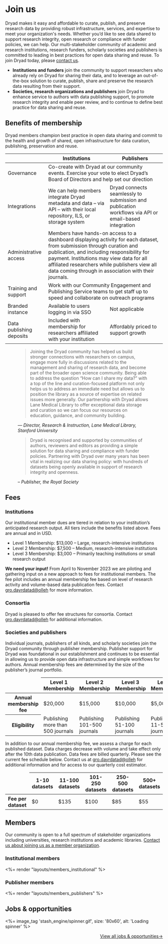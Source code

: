 # Join us

<p>Dryad makes it easy and affordable to curate, publish, and preserve research data by providing robust infrastructure, services, and expertise to meet your organization's needs. Whether you’d like to see data shared to support research integrity, open research or compliance with funder policies, we can help. Our multi-stakeholder community of academic and research institutions, research funders, scholarly societies and publishers is committed to leading in best practices for open data sharing and reuse. To join Dryad today, please <a href="/stash/interested"/>contact us</a>.</p>

<ul>
  <li><strong>Institutions and funders</strong> join the community to support researchers who already rely on Dryad for sharing their data, and to leverage an out-of-the-box solution to curate, publish, share and preserve the research data resulting from their support.</li>
  <li><strong>Societies, research organizations and publishers</strong> join Dryad to enhance service to authors with data publishing support, to promote research integrity and enable peer review, and to continue to define best practice for data sharing and reuse.</li>
</ul>

## Benefits of membership
<p>Dryad members champion best practice in open data sharing and commit to the health and growth of shared, open infrastructure for data curation, publishing, preservation and reuse.</p>

<div class="table-wrapper">
<table>
  <thead>
    <th/>
    <th>Institutions</th>
    <th>Publishers</th>
  </thead>
  <tbody>
    <tr>
      <td>Governance</td>
      <td colspan="2">Co-create with Dryad at our community events. Exercise your vote to elect Dryad’s Board of Directors and help set our direction</td>
    </tr>
    <tr>
      <td>Integrations</td>
      <td>We can help members integrate Dryad metadata and data – via API – with their local repository, ILS, or storage system</td>
      <td>Dryad connects seamlessly to submission and publication workflows via API or email-based integration</td>
    </tr>
    <tr>
      <td>Administrative access</td>
      <td colspan="2">Members have hands-on access to a dashboard displaying activity for each dataset, from submission through curation and publication, and including responsibility for payment. Institutions may view data for all affiliated researchers while publishers view all data coming through in association with their journals.</td>
    </tr>
    <tr>
      <td>Training and support</td>
      <td colspan="2">Work with our Community Engagement and Publishing Service teams to get staff up to speed and collaborate on outreach programs</td>
    </tr>
    <tr>
      <td>Branded instance</td>
      <td>Available to users logging in via SSO</td>
      <td>Not applicable</td>
    </tr>
    <tr>
      <td>Data publishing deposits</td>
      <td>Included with membership for researchers affiliated with your institution</td>
      <td>Affordably priced to support growth</td>
    </tr>
  </tbody>
</table>
</div>

<figure>
<blockquote>
  <p>Joining the Dryad community has helped us build stronger connections with researchers on campus, engage more fully in discussions related to the management and sharing of research data, and become part of the broader open science community. Being able to address the question “How can I share my data?” with a top of the line and curation-focused platform not only helps us to address an immediate need but allows us to position the library as a source of expertise on related issues more generally. Our partnership with Dryad allows Lane Medical Library to offer exceptional data storage and curation so we can focus our resources on education, guidance, and community building.</p>
</blockquote>
<figcaption><cite>— Director, Research & Instruction, Lane Medical Library, Stanford University</cite></figcaption>
</figure>

<figure>
<blockquote>
  <p>Dryad is recognised and supported by communities of authors, reviewers and editors as providing a simple solution for data sharing and compliance with funder policies. Partnering with Dryad over many years has been vital in realizing our data sharing policy: with hundreds of datasets being openly available in support of research integrity and openness.</p>
</blockquote>
<figcaption><cite>– Publisher, the Royal Society </cite></figcaption>
</figure>


## Fees

### Institutions
<p>Our institutional member dues are tiered in relation to your institution’s anticipated research output. All tiers include the benefits listed above. Fees are annual and in USD.</p>
<ul>
<li>Level 1 Membership: $13,000 &ndash; Large, research-intensive institutions</li>
<li>Level 2 Membership: $7,500 &ndash; Medium, research-intensive institutions</li>
<li>Level 3 Membership: $3,000 &ndash; Primarily teaching institutions or small research output</li>
</ul>

<p><strong>We need your input!</strong> From April to November 2023 we are piloting and gathering input on a new approach to fees for institutional members. The fee pilot includes an annual membership fee based on level of research activity and volume-based data publication fees. Contact <a class="emailr" href="mailto:dev@null">gro.dayrdatad@olleh</a> for more information.</p>

### Consortia

Dryad is pleased to offer fee structures for consortia. Contact <a class="emailr" href="mailto:dev@null">gro.dayrdatad@olleh</a> for additional information.

### Societies and publishers
<p>Individual journals, publishers of all kinds, and scholarly societies join the Dryad community through publisher membership. Publisher support for Dryad was foundational in our establishment and continues to be essential in allowing us to provide open data infrastructure and simple workflows for authors. Annual membership fees are determined by the size of the publisher’s journal portfolio.</p>

<div class="table-wrapper">
  <table>
    <thead>
      <tr><td></td><th>Level 1 Membership</th><th>Level 2 Membership</th><th>Level 3 Membership</th><th>Level 4 Membership</th><th>Level 5 Membership</th></tr>
    </thead>
    <tbody>
      <tr><th>Annual membership fee</th><td>$20,000</td><td>$15,000</td><td>$10,000</td><td>$5,000</td><td>$1,000</td></tr>
      <tr><th>Eligibility</th><td>Publishing more than 500 journals</td><td>Publishing 101-500 journals</td><td>Publishing 51-100 journals</td><td>Publishing 11-50 journals</td><td>Publishing 10 or fewer journals</td></tr>
    </tbody>
  </table>
</div>

In addition to our annual membership fee, we assess a charge for each published dataset. Data charges decrease with volume and take effect only after the 10th data publication. Data fees are billed quarterly. Please see the current fee schedule below. Contact us at <a class="emailr" href="mailto:dev@null">gro.dayrdatad@olleh</a> for additional information and for access to our quarterly cost estimator.

<div class="table-wrapper">
  <table>
    <thead>
      <tr><td></td><th>1-10 datasets</th><th>11-100 datasets</th><th>101-250 datasets</th><th>250-500 datasets</th><th>500+ datasets</th></tr>
    </thead>
    <tbody>
      <tr><th>Fee per dataset</th><td>$0</td><td>$135</td><td>$100</td><td>$85</td><td>$55</td></tr>
    </tbody>
  </table>
</div>

## Members

<p>Our community is open to a full spectrum of stakeholder organizations
including universities, research institutions and academic libraries. <a href="/stash/interested">Contact us about joining us as a member organization</a>.</p>

### Institutional members
<%= render "layouts/members_institutional" %>

### Publisher members
<%= render "layouts/members_publishers" %>

## Jobs &amp; opportunities
<div id="blog-latest-posts" data-feed="https://blog.datadryad.org/category/opportunities/feed" data-count="3">
  <%= image_tag 'stash_engine/spinner.gif', size: '80x60', alt: 'Loading spinner' %>
</div>
<p style="text-align:right"><a href="https://blog.datadryad.org/jobs">View all jobs &amp opportunities→</a></p>